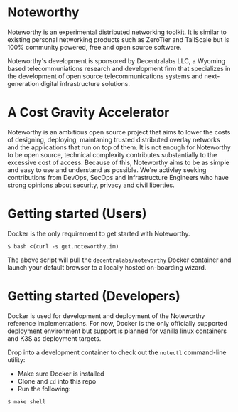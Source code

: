 # Noteworthy

Noteworthy is an experimental distributed networking toolkit. It is similar to existing personal networking products such as ZeroTier and TailScale but is 100% community powered, free and open source software. 

Noteworthy's development is sponsored by Decentralabs LLC, a Wyoming based telecommuniations research and development firm that specializes in the development of open source telecommunications systems and next-generation digital infrastructure solutions.

# A Cost Gravity Accelerator
Noteworthy is an ambitious open source project that aims to lower the costs of designing, deploying, maintaning trusted distributed overlay networks and the applications that run on top of them. It is not enough for Noteworthy to be open source, technical complexity contributes substantially to the excessive cost of access.
Because of this, Noteworthy aims to be as simple and easy to use and understand as possible. We're activley seeking contributions from DevOps, SecOps and Infrastructure Engineers who have strong opinions about security, privacy and civil liberties.

# Getting started (Users)
Docker is the only requirement to get started with Noteworthy.

```
$ bash <(curl -s get.noteworthy.im)
```
The above script will pull the `decentralabs/noteworthy` Docker container and launch your default browser to a locally hosted on-boarding wizard.

# Getting started (Developers)

Docker is used for development and deployment of the Noteworthy reference implementations. For now, Docker is the only officially supported deployment environment but support is planned for vanilla linux containers and K3S as deployment targets.

Drop into a development container to check out the  `notectl` command-line utility:

- Make sure Docker is installed
- Clone and `cd` into this repo
- Run the following:

```
$ make shell
```







